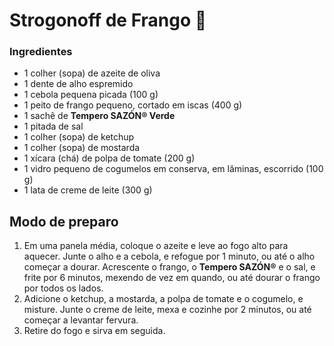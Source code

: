 # Strogonoff de Frango :chicken:

### Ingredientes

- 1 colher (sopa) de azeite de oliva
- 1 dente de alho espremido
- 1 cebola pequena picada (100 g)
- 1 peito de frango pequeno, cortado em iscas (400 g)
- 1 sachê de **Tempero SAZÓN® Verde**
- 1 pitada de sal
- 1 colher (sopa) de ketchup
- 1 colher (sopa) de mostarda
- 1 xícara (chá) de polpa de tomate (200 g)
- 1 vidro pequeno de cogumelos em conserva, em lâminas, escorrido (100 g)
- 1 lata de creme de leite (300 g)



## Modo de preparo

1. Em uma panela média, coloque o azeite e leve ao fogo alto para  aquecer. Junte o alho e a cebola, e refogue por 1 minuto, ou até o alho  começar a dourar. Acrescente o frango, o **Tempero SAZÓN®** e o sal, e frite por 6 minutos, mexendo de vez em quando, ou até dourar o frango por todos os lados.
2. Adicione o ketchup, a mostarda, a polpa de tomate e o cogumelo, e  misture. Junte o creme de leite, mexa e cozinhe por 2 minutos, ou até  começar a levantar fervura.
3. Retire do fogo e sirva em seguida.







